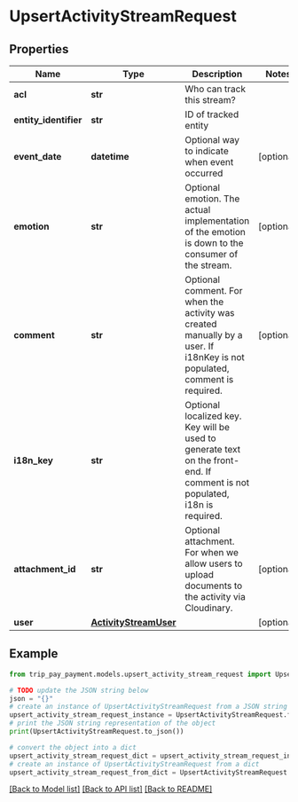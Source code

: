 # UpsertActivityStreamRequest


## Properties

Name | Type | Description | Notes
------------ | ------------- | ------------- | -------------
**acl** | **str** | Who can track this stream? | 
**entity_identifier** | **str** | ID of tracked entity | 
**event_date** | **datetime** | Optional way to indicate when event occurred | [optional] 
**emotion** | **str** | Optional emotion. The actual implementation of the emotion is down to the consumer of the stream. | [optional] 
**comment** | **str** | Optional comment. For when the activity was created manually by a user. If i18nKey is not populated, comment is required. | [optional] 
**i18n_key** | **str** | Optional localized key. Key will be used to generate text on the front-end. If comment is not populated, i18n is required. | 
**attachment_id** | **str** | Optional attachment. For when we allow users to upload documents to the activity via Cloudinary. | [optional] 
**user** | [**ActivityStreamUser**](ActivityStreamUser.md) |  | [optional] 

## Example

```python
from trip_pay_payment.models.upsert_activity_stream_request import UpsertActivityStreamRequest

# TODO update the JSON string below
json = "{}"
# create an instance of UpsertActivityStreamRequest from a JSON string
upsert_activity_stream_request_instance = UpsertActivityStreamRequest.from_json(json)
# print the JSON string representation of the object
print(UpsertActivityStreamRequest.to_json())

# convert the object into a dict
upsert_activity_stream_request_dict = upsert_activity_stream_request_instance.to_dict()
# create an instance of UpsertActivityStreamRequest from a dict
upsert_activity_stream_request_from_dict = UpsertActivityStreamRequest.from_dict(upsert_activity_stream_request_dict)
```
[[Back to Model list]](../README.md#documentation-for-models) [[Back to API list]](../README.md#documentation-for-api-endpoints) [[Back to README]](../README.md)


